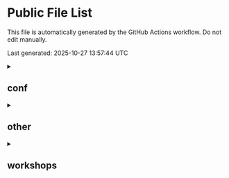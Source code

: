 # Public File List

This file is automatically generated by the GitHub Actions workflow. Do not edit manually.

Last generated: 2025-10-27 13:57:44 UTC

<details>
  <summary><h2>conf</h2></summary>
&nbsp;&nbsp;<details>
&nbsp;&nbsp;<summary><strong>Files in conf</strong></summary>

| Title | Public URL | Last Updated |
|---|---|---|
| conf25 TEMPLATE LAB GUIDE [Workshop Name] Lab Guide [Date] | [Link](https://splunk.github.io/splunk-show-public/public/conf/conf25-template-lab-guide-workshop-name-lab-guide-date.html) | 2025-10-27 13:57:44 UTC |

&nbsp;&nbsp;</details>
</details>
<details>
  <summary><h2>other</h2></summary>
&nbsp;&nbsp;<details>
&nbsp;&nbsp;<summary><strong>Splunk Show User Guide for Partners</strong></summary>

| Title | Public URL | Last Updated |
|---|---|---|
| Splunk Show User Guide for Partners | [Link](https://splunk.github.io/splunk-show-public/public/other/Splunk%20Show%20User%20Guide%20for%20Partners/splunk-show-user-guide-for-partners.html) | 2025-10-27 13:57:44 UTC |

&nbsp;&nbsp;</details>
</details>
<details>
  <summary><h2>workshops</h2></summary>
&nbsp;&nbsp;<details>
&nbsp;&nbsp;<summary><strong>AITK and DSDL Operationalization and Use Case</strong></summary>

| Title | Public URL | Last Updated |
|---|---|---|
| AITK and DSDL Operationalization and Use Case Workshop Attendee | [Link](https://splunk.github.io/splunk-show-public/public/workshops/AITK%20and%20DSDL%20Operationalization%20and%20Use%20Case/aitk-and-dsdl-operationalization-and-use-case-workshop-attendee.html) | 2025-10-27 13:57:44 UTC |
| AITK and DSDL Operationalization and Use Case Workshop Lab Guide | [Link](https://splunk.github.io/splunk-show-public/public/workshops/AITK%20and%20DSDL%20Operationalization%20and%20Use%20Case/aitk-and-dsdl-operationalization-and-use-case-workshop-lab-guide.html) | 2025-10-27 13:57:44 UTC |

&nbsp;&nbsp;</details>
&nbsp;&nbsp;<details>
&nbsp;&nbsp;<summary><strong>Advanced Machine Learning - Extend Operational Insights</strong></summary>

| Title | Public URL | Last Updated |
|---|---|---|
| Advanced Machine Learning - Extend Operational Insights - Attendee | [Link](https://splunk.github.io/splunk-show-public/public/workshops/Advanced%20Machine%20Learning%20-%20Extend%20Operational%20Insights/advanced-machine-learning-extend-operational-insights-attendee.html) | 2025-10-27 13:57:44 UTC |
| Advanced Machine Learning - Extend Operational Insights Lab Guide | [Link](https://splunk.github.io/splunk-show-public/public/workshops/Advanced%20Machine%20Learning%20-%20Extend%20Operational%20Insights/advanced-machine-learning-extend-operational-insights-lab-guide.html) | 2025-10-27 13:57:44 UTC |

&nbsp;&nbsp;</details>
&nbsp;&nbsp;<details>
&nbsp;&nbsp;<summary><strong>Business Context Matters- Driving Business Outcomes with AppDynamics Business IQ</strong></summary>

| Title | Public URL | Last Updated |
|---|---|---|
| Business Context Matters Driving Business Outcomes with AppDynamics Business IQ Attendee | [Link](https://splunk.github.io/splunk-show-public/public/workshops/Business%20Context%20Matters-%20Driving%20Business%20Outcomes%20with%20AppDynamics%20Business%20IQ/business-context-matters-driving-business-outcomes-with-appdynamics-business-iq-attendee.html) | 2025-10-27 13:57:44 UTC |
| Business Context Matters Driving Business Outcomes with AppDynamics Business IQ Lab Guide | [Link](https://splunk.github.io/splunk-show-public/public/workshops/Business%20Context%20Matters-%20Driving%20Business%20Outcomes%20with%20AppDynamics%20Business%20IQ/business-context-matters-driving-business-outcomes-with-appdynamics-business-iq-lab-guide.html) | 2025-10-27 13:57:44 UTC |

&nbsp;&nbsp;</details>
&nbsp;&nbsp;<details>
&nbsp;&nbsp;<summary><strong>Customer Onboarding Enablement Journey Workshop- Threat Hunting APTs</strong></summary>

| Title | Public URL | Last Updated |
|---|---|---|
| Threat Hunting APTs Attendee | [Link](https://splunk.github.io/splunk-show-public/public/workshops/Customer%20Onboarding%20Enablement%20Journey%20Workshop-%20Threat%20Hunting%20APTs/threat-hunting-apts-attendee.html) | 2025-10-27 13:57:44 UTC |
| Threat Hunting APTs Lab Guide | [Link](https://splunk.github.io/splunk-show-public/public/workshops/Customer%20Onboarding%20Enablement%20Journey%20Workshop-%20Threat%20Hunting%20APTs/threat-hunting-apts-lab-guide.html) | 2025-10-27 13:57:44 UTC |

&nbsp;&nbsp;</details>
&nbsp;&nbsp;<details>
&nbsp;&nbsp;<summary><strong>Files in workshops</strong></summary>

| Title | Public URL | Last Updated |
|---|---|---|
| Splunk.com Registration Best Practices | [Link](https://splunk.github.io/splunk-show-public/public/workshops/splunkcom-registration-best-practices.html) | 2025-10-27 13:57:44 UTC |

&nbsp;&nbsp;</details>
&nbsp;&nbsp;<details>
&nbsp;&nbsp;<summary><strong>IT Service Intelligence (ITSI) - Business Service Insights (BSI) - Hands-On</strong></summary>

| Title | Public URL | Last Updated |
|---|---|---|
| (Partners) BSI Hands On Workshop Setup Guide | [Link](https://splunk.github.io/splunk-show-public/public/workshops/IT%20Service%20Intelligence%20%28ITSI%29%20-%20Business%20Service%20Insights%20%28BSI%29%20-%20Hands-On/partners-bsi-hands-on-workshop-setup-guide.html) | 2025-10-27 13:57:44 UTC |
| IT Workshops Credential Template | [Link](https://splunk.github.io/splunk-show-public/public/workshops/IT%20Service%20Intelligence%20%28ITSI%29%20-%20Business%20Service%20Insights%20%28BSI%29%20-%20Hands-On/it-workshops-credential-template.html) | 2025-10-27 13:57:44 UTC |

&nbsp;&nbsp;</details>
&nbsp;&nbsp;<details>
&nbsp;&nbsp;<summary><strong>ITSI Service Tree Automation (Workshop)</strong></summary>

| Title | Public URL | Last Updated |
|---|---|---|
| ITSI Service Tree Automation Attendee | [Link](https://splunk.github.io/splunk-show-public/public/workshops/ITSI%20Service%20Tree%20Automation%20%28Workshop%29/itsi-service-tree-automation-attendee.html) | 2025-10-27 13:57:44 UTC |
| ITSI Service Tree Automation Flyer | [Link](https://splunk.github.io/splunk-show-public/public/workshops/ITSI%20Service%20Tree%20Automation%20%28Workshop%29/itsi-service-tree-automation-flyer.html) | 2025-10-27 13:57:44 UTC |

&nbsp;&nbsp;</details>
&nbsp;&nbsp;<details>
&nbsp;&nbsp;<summary><strong>ITSI for SLED Workshop</strong></summary>

| Title | Public URL | Last Updated |
|---|---|---|
| ITSI for SLED Workshop Attendee | [Link](https://splunk.github.io/splunk-show-public/public/workshops/ITSI%20for%20SLED%20Workshop/itsi-for-sled-workshop-attendee.html) | 2025-10-27 13:57:44 UTC |
| ITSI for SLED Workshop Flyer | [Link](https://splunk.github.io/splunk-show-public/public/workshops/ITSI%20for%20SLED%20Workshop/itsi-for-sled-workshop-flyer.html) | 2025-10-27 13:57:44 UTC |

&nbsp;&nbsp;</details>
&nbsp;&nbsp;<details>
&nbsp;&nbsp;<summary><strong>InfoSec App Hands-On</strong></summary>

| Title | Public URL | Last Updated |
|---|---|---|
| InfoSec App Hands On Attendee | [Link](https://splunk.github.io/splunk-show-public/public/workshops/InfoSec%20App%20Hands-On/infosec-app-hands-on-attendee.html) | 2025-10-27 13:57:44 UTC |
| InfoSec App Hands On Lab Guide | [Link](https://splunk.github.io/splunk-show-public/public/workshops/InfoSec%20App%20Hands-On/infosec-app-hands-on-lab-guide.html) | 2025-10-27 13:57:44 UTC |

&nbsp;&nbsp;</details>
&nbsp;&nbsp;<details>
&nbsp;&nbsp;<summary><strong>Machine Learning and Data Science Hands-On</strong></summary>

| Title | Public URL | Last Updated |
|---|---|---|
| Machine Learning and Data Science Hands On Attendee | [Link](https://splunk.github.io/splunk-show-public/public/workshops/Machine%20Learning%20and%20Data%20Science%20Hands-On/machine-learning-and-data-science-hands-on-attendee.html) | 2025-10-27 13:57:44 UTC |
| Machine Learning and Data Science Hands On Lab Guide | [Link](https://splunk.github.io/splunk-show-public/public/workshops/Machine%20Learning%20and%20Data%20Science%20Hands-On/machine-learning-and-data-science-hands-on-lab-guide.html) | 2025-10-27 13:57:44 UTC |

&nbsp;&nbsp;</details>
&nbsp;&nbsp;<details>
&nbsp;&nbsp;<summary><strong>Metrics Onboarding Workshop for IT Ops</strong></summary>

| Title | Public URL | Last Updated |
|---|---|---|
| Metrics Onboarding Workshop for IT Ops Attendee | [Link](https://splunk.github.io/splunk-show-public/public/workshops/Metrics%20Onboarding%20Workshop%20for%20IT%20Ops/metrics-onboarding-workshop-for-it-ops-attendee.html) | 2025-10-27 13:57:44 UTC |
| Metrics Onboarding Workshop for IT Ops Lab Sheet | [Link](https://splunk.github.io/splunk-show-public/public/workshops/Metrics%20Onboarding%20Workshop%20for%20IT%20Ops/metrics-onboarding-workshop-for-it-ops-lab-sheet.html) | 2025-10-27 13:57:44 UTC |

&nbsp;&nbsp;</details>
&nbsp;&nbsp;<details>
&nbsp;&nbsp;<summary><strong>PEAK Threat Hunting</strong></summary>

| Title | Public URL | Last Updated |
|---|---|---|
| PEAK Threat Hunting Workshop Exercise Guide | [Link](https://splunk.github.io/splunk-show-public/public/workshops/PEAK%20Threat%20Hunting/peak-threat-hunting-workshop-exercise-guide.html) | 2025-10-27 13:57:44 UTC |
| PEAK Threat Hunting Workshop Flyer | [Link](https://splunk.github.io/splunk-show-public/public/workshops/PEAK%20Threat%20Hunting/peak-threat-hunting-workshop-flyer.html) | 2025-10-27 13:57:44 UTC |

&nbsp;&nbsp;</details>
&nbsp;&nbsp;<details>
&nbsp;&nbsp;<summary><strong>Predictive Maintenance Walkthrough</strong></summary>

| Title | Public URL | Last Updated |
|---|---|---|
| Predictive Maintenance Walkthrough Attendee | [Link](https://splunk.github.io/splunk-show-public/public/workshops/Predictive%20Maintenance%20Walkthrough/predictive-maintenance-walkthrough-attendee.html) | 2025-10-27 13:57:44 UTC |

&nbsp;&nbsp;</details>
&nbsp;&nbsp;<details>
&nbsp;&nbsp;<summary><strong>Splunk 101 201 301 Hands-On</strong></summary>

| Title | Public URL | Last Updated |
|---|---|---|
| Splunk 101 201 Hands On Attendee | [Link](https://splunk.github.io/splunk-show-public/public/workshops/Splunk%20101%20201%20301%20Hands-On/splunk-101-201-hands-on-attendee.html) | 2025-10-27 13:57:44 UTC |

&nbsp;&nbsp;</details>
&nbsp;&nbsp;<details>
&nbsp;&nbsp;<summary><strong>Splunk 101 201 301 Hands-On/GSS Materials</strong></summary>

| Title | Public URL | Last Updated |
|---|---|---|
| Splunk 101 Hands On Attendee | [Link](https://splunk.github.io/splunk-show-public/public/workshops/Splunk%20101%20201%20301%20Hands-On/GSS%20Materials/splunk-101-hands-on-attendee.html) | 2025-10-27 13:57:44 UTC |
| Splunk 101 Hands On Lab Guide | [Link](https://splunk.github.io/splunk-show-public/public/workshops/Splunk%20101%20201%20301%20Hands-On/GSS%20Materials/splunk-101-hands-on-lab-guide.html) | 2025-10-27 13:57:44 UTC |
| Splunk 201 Hands On Attendee | [Link](https://splunk.github.io/splunk-show-public/public/workshops/Splunk%20101%20201%20301%20Hands-On/GSS%20Materials/splunk-201-hands-on-attendee.html) | 2025-10-27 13:57:44 UTC |
| Splunk 201 Hands On Lab Guide | [Link](https://splunk.github.io/splunk-show-public/public/workshops/Splunk%20101%20201%20301%20Hands-On/GSS%20Materials/splunk-201-hands-on-lab-guide.html) | 2025-10-27 13:57:44 UTC |

&nbsp;&nbsp;</details>
&nbsp;&nbsp;<details>
&nbsp;&nbsp;<summary><strong>Splunk Attack Analyzer and Splunk SOAR Hands-On Workshop</strong></summary>

| Title | Public URL | Last Updated |
|---|---|---|
| SAA Workshop Data Sheet | [Link](https://splunk.github.io/splunk-show-public/public/workshops/Splunk%20Attack%20Analyzer%20and%20Splunk%20SOAR%20Hands-On%20Workshop/saa-workshop-data-sheet.html) | 2025-10-27 13:57:44 UTC |
| Splunk Attack Analyzer and Splunk SOAR Workshop Lab Guide | [Link](https://splunk.github.io/splunk-show-public/public/workshops/Splunk%20Attack%20Analyzer%20and%20Splunk%20SOAR%20Hands-On%20Workshop/splunk-attack-analyzer-and-splunk-soar-workshop-lab-guide.html) | 2025-10-27 13:57:44 UTC |
| Splunk Attack Analyzer Only Workshop Lab Guide | [Link](https://splunk.github.io/splunk-show-public/public/workshops/Splunk%20Attack%20Analyzer%20and%20Splunk%20SOAR%20Hands-On%20Workshop/splunk-attack-analyzer-only-workshop-lab-guide.html) | 2025-10-27 13:57:44 UTC |

&nbsp;&nbsp;</details>
&nbsp;&nbsp;<details>
&nbsp;&nbsp;<summary><strong>Splunk Data Management Workshop</strong></summary>

| Title | Public URL | Last Updated |
|---|---|---|
| cisco logs small | [Link](https://splunk.github.io/splunk-show-public/public/workshops/Splunk%20Data%20Management%20Workshop/cisco-logs-small.html) | 2025-10-27 13:57:44 UTC |
| Splunk Federated Data Management Workshop Attendee | [Link](https://splunk.github.io/splunk-show-public/public/workshops/Splunk%20Data%20Management%20Workshop/splunk-federated-data-management-workshop-attendee.html) | 2025-10-27 13:57:44 UTC |
| Splunk Federated Data Management Workshop Lab Guide | [Link](https://splunk.github.io/splunk-show-public/public/workshops/Splunk%20Data%20Management%20Workshop/splunk-federated-data-management-workshop-lab-guide.html) | 2025-10-27 13:57:44 UTC |

&nbsp;&nbsp;</details>
&nbsp;&nbsp;<details>
&nbsp;&nbsp;<summary><strong>Splunk for Telco Analysts Hands-On</strong></summary>

| Title | Public URL | Last Updated |
|---|---|---|
| Splunk for Telco Analysts Hands on Attendee | [Link](https://splunk.github.io/splunk-show-public/public/workshops/Splunk%20for%20Telco%20Analysts%20Hands-On/splunk-for-telco-analysts-hands-on-attendee.html) | 2025-10-27 13:57:44 UTC |

&nbsp;&nbsp;</details>
&nbsp;&nbsp;<details>
&nbsp;&nbsp;<summary><strong>Splunk4Admins - Admin Config Service</strong></summary>

| Title | Public URL | Last Updated |
|---|---|---|
| Splunk4Admins Admin Config Service Lab Guide | [Link](https://splunk.github.io/splunk-show-public/public/workshops/Splunk4Admins%20-%20Admin%20Config%20Service/splunk4admins-admin-config-service-lab-guide.html) | 2025-10-27 13:57:44 UTC |

&nbsp;&nbsp;</details>
&nbsp;&nbsp;<details>
&nbsp;&nbsp;<summary><strong>Splunk4Admins - Advanced Data Routing with Forwarders and Ingest Actions</strong></summary>

| Title | Public URL | Last Updated |
|---|---|---|
| Splunk4Admins Advanced Data Routing with Forwarders and Ingest Actions Attendee | [Link](https://splunk.github.io/splunk-show-public/public/workshops/Splunk4Admins%20-%20Advanced%20Data%20Routing%20with%20Forwarders%20and%20Ingest%20Actions/splunk4admins-advanced-data-routing-with-forwarders-and-ingest-actions-attendee.html) | 2025-10-27 13:57:44 UTC |
| Splunk4Admins Advanced Data Routing with Forwarders and Ingest Actions Lab Guide | [Link](https://splunk.github.io/splunk-show-public/public/workshops/Splunk4Admins%20-%20Advanced%20Data%20Routing%20with%20Forwarders%20and%20Ingest%20Actions/splunk4admins-advanced-data-routing-with-forwarders-and-ingest-actions-lab-guide.html) | 2025-10-27 13:57:44 UTC |

&nbsp;&nbsp;</details>
&nbsp;&nbsp;<details>
&nbsp;&nbsp;<summary><strong>Splunk4Admins - Apps</strong></summary>

| Title | Public URL | Last Updated |
|---|---|---|
| fin user viz broken.tar | [Link](https://splunk.github.io/splunk-show-public/public/workshops/Splunk4Admins%20-%20Apps/fin-user-viz-brokentar.html) | 2025-10-27 13:57:44 UTC |
| fin user viz.tar | [Link](https://splunk.github.io/splunk-show-public/public/workshops/Splunk4Admins%20-%20Apps/fin-user-viztar.html) | 2025-10-27 13:57:44 UTC |
| Splunk4Admins Apps Attendee | [Link](https://splunk.github.io/splunk-show-public/public/workshops/Splunk4Admins%20-%20Apps/splunk4admins-apps-attendee.html) | 2025-10-27 13:57:44 UTC |
| Splunk4Admins Apps Lab Guide | [Link](https://splunk.github.io/splunk-show-public/public/workshops/Splunk4Admins%20-%20Apps/splunk4admins-apps-lab-guide.html) | 2025-10-27 13:57:44 UTC |

&nbsp;&nbsp;</details>
&nbsp;&nbsp;<details>
&nbsp;&nbsp;<summary><strong>Splunk4Admins - Cloud Monitoring Console</strong></summary>

| Title | Public URL | Last Updated |
|---|---|---|
| Splunk4Admins Cloud Monitoring Console Attendee | [Link](https://splunk.github.io/splunk-show-public/public/workshops/Splunk4Admins%20-%20Cloud%20Monitoring%20Console/splunk4admins-cloud-monitoring-console-attendee.html) | 2025-10-27 13:57:44 UTC |
| Splunk4Admins Cloud Monitoring Console Lab Guide | [Link](https://splunk.github.io/splunk-show-public/public/workshops/Splunk4Admins%20-%20Cloud%20Monitoring%20Console/splunk4admins-cloud-monitoring-console-lab-guide.html) | 2025-10-27 13:57:44 UTC |

&nbsp;&nbsp;</details>
&nbsp;&nbsp;<details>
&nbsp;&nbsp;<summary><strong>Splunk4Admins - Clustering</strong></summary>

| Title | Public URL | Last Updated |
|---|---|---|
| Splunk4Admins Clustering Attendee | [Link](https://splunk.github.io/splunk-show-public/public/workshops/Splunk4Admins%20-%20Clustering/splunk4admins-clustering-attendee.html) | 2025-10-27 13:57:44 UTC |
| Splunk4Admins Clustering Lab Guide | [Link](https://splunk.github.io/splunk-show-public/public/workshops/Splunk4Admins%20-%20Clustering/splunk4admins-clustering-lab-guide.html) | 2025-10-27 13:57:44 UTC |

&nbsp;&nbsp;</details>
&nbsp;&nbsp;<details>
&nbsp;&nbsp;<summary><strong>Splunk4Admins - Encryption of Data in Transit (DIT)</strong></summary>

| Title | Public URL | Last Updated |
|---|---|---|
| Splunk4Admins Encryption of Data in Transit (DIT) Attendee | [Link](https://splunk.github.io/splunk-show-public/public/workshops/Splunk4Admins%20-%20Encryption%20of%20Data%20in%20Transit%20%28DIT%29/splunk4admins-encryption-of-data-in-transit-dit-attendee.html) | 2025-10-27 13:57:44 UTC |
| Splunk4Admins Encryption of Data in Transit (DIT) Cheat Sheet | [Link](https://splunk.github.io/splunk-show-public/public/workshops/Splunk4Admins%20-%20Encryption%20of%20Data%20in%20Transit%20%28DIT%29/splunk4admins-encryption-of-data-in-transit-dit-cheat-sheet.html) | 2025-10-27 13:57:44 UTC |
| Splunk4Admins Encryption of Data in Transit (DIT) Lab Guide | [Link](https://splunk.github.io/splunk-show-public/public/workshops/Splunk4Admins%20-%20Encryption%20of%20Data%20in%20Transit%20%28DIT%29/splunk4admins-encryption-of-data-in-transit-dit-lab-guide.html) | 2025-10-27 13:57:44 UTC |

&nbsp;&nbsp;</details>
&nbsp;&nbsp;<details>
&nbsp;&nbsp;<summary><strong>Splunk4Admins - Forwarder Management</strong></summary>

| Title | Public URL | Last Updated |
|---|---|---|
| Splunk4Admins Forwarder Management Attendee | [Link](https://splunk.github.io/splunk-show-public/public/workshops/Splunk4Admins%20-%20Forwarder%20Management/splunk4admins-forwarder-management-attendee.html) | 2025-10-27 13:57:44 UTC |
| Splunk4Admins Forwarder Management Cheat Sheet | [Link](https://splunk.github.io/splunk-show-public/public/workshops/Splunk4Admins%20-%20Forwarder%20Management/splunk4admins-forwarder-management-cheat-sheet.html) | 2025-10-27 13:57:44 UTC |
| Splunk4Admins Forwarder Management Lab Guide | [Link](https://splunk.github.io/splunk-show-public/public/workshops/Splunk4Admins%20-%20Forwarder%20Management/splunk4admins-forwarder-management-lab-guide.html) | 2025-10-27 13:57:44 UTC |

&nbsp;&nbsp;</details>
&nbsp;&nbsp;<details>
&nbsp;&nbsp;<summary><strong>Splunk4Admins - Indexer Performance</strong></summary>

| Title | Public URL | Last Updated |
|---|---|---|
| Splunk4Admins Indexer Performance Attendees | [Link](https://splunk.github.io/splunk-show-public/public/workshops/Splunk4Admins%20-%20Indexer%20Performance/splunk4admins-indexer-performance-attendees.html) | 2025-10-27 13:57:44 UTC |
| Splunk4Admins Indexer Performance Lab Guide | [Link](https://splunk.github.io/splunk-show-public/public/workshops/Splunk4Admins%20-%20Indexer%20Performance/splunk4admins-indexer-performance-lab-guide.html) | 2025-10-27 13:57:44 UTC |

&nbsp;&nbsp;</details>
&nbsp;&nbsp;<details>
&nbsp;&nbsp;<summary><strong>Splunk4Admins - Monitoring Console</strong></summary>

| Title | Public URL | Last Updated |
|---|---|---|
| Splunk4Admins Monitoring Console Attendee | [Link](https://splunk.github.io/splunk-show-public/public/workshops/Splunk4Admins%20-%20Monitoring%20Console/splunk4admins-monitoring-console-attendee.html) | 2025-10-27 13:57:44 UTC |
| Splunk4Admins Monitoring Console Lab Guide | [Link](https://splunk.github.io/splunk-show-public/public/workshops/Splunk4Admins%20-%20Monitoring%20Console/splunk4admins-monitoring-console-lab-guide.html) | 2025-10-27 13:57:44 UTC |

&nbsp;&nbsp;</details>
&nbsp;&nbsp;<details>
&nbsp;&nbsp;<summary><strong>Splunk4Admins - Splunk Cloud Storage</strong></summary>

| Title | Public URL | Last Updated |
|---|---|---|
| Splunk4Admins Splunk Cloud Storage Attendee | [Link](https://splunk.github.io/splunk-show-public/public/workshops/Splunk4Admins%20-%20Splunk%20Cloud%20Storage/splunk4admins-splunk-cloud-storage-attendee.html) | 2025-10-27 13:57:44 UTC |
| Splunk4Admins Splunk Cloud Storage Lab Guide | [Link](https://splunk.github.io/splunk-show-public/public/workshops/Splunk4Admins%20-%20Splunk%20Cloud%20Storage/splunk4admins-splunk-cloud-storage-lab-guide.html) | 2025-10-27 13:57:44 UTC |

&nbsp;&nbsp;</details>
&nbsp;&nbsp;<details>
&nbsp;&nbsp;<summary><strong>Splunk4Admins - User Management</strong></summary>

| Title | Public URL | Last Updated |
|---|---|---|
| Splunk4Admins User Management Attendee | [Link](https://splunk.github.io/splunk-show-public/public/workshops/Splunk4Admins%20-%20User%20Management/splunk4admins-user-management-attendee.html) | 2025-10-27 13:57:44 UTC |
| Splunk4Admins User Management Cheat Sheet | [Link](https://splunk.github.io/splunk-show-public/public/workshops/Splunk4Admins%20-%20User%20Management/splunk4admins-user-management-cheat-sheet.html) | 2025-10-27 13:57:44 UTC |
| Splunk4Admins User Management Lab Guide | [Link](https://splunk.github.io/splunk-show-public/public/workshops/Splunk4Admins%20-%20User%20Management/splunk4admins-user-management-lab-guide.html) | 2025-10-27 13:57:44 UTC |

&nbsp;&nbsp;</details>
&nbsp;&nbsp;<details>
&nbsp;&nbsp;<summary><strong>Splunk4Champions</strong></summary>

| Title | Public URL | Last Updated |
|---|---|---|
| Splunk4Champions Flyer | [Link](https://splunk.github.io/splunk-show-public/public/workshops/Splunk4Champions/splunk4champions-flyer.html) | 2025-10-27 13:57:44 UTC |

&nbsp;&nbsp;</details>
&nbsp;&nbsp;<details>
&nbsp;&nbsp;<summary><strong>Splunk4Industry</strong></summary>

| Title | Public URL | Last Updated |
|---|---|---|
| Splunk4Industry (FSI) Attendee | [Link](https://splunk.github.io/splunk-show-public/public/workshops/Splunk4Industry/splunk4industry-fsi-attendee.html) | 2025-10-27 13:57:44 UTC |
| Splunk4Industry (FSI) In Person Flyer | [Link](https://splunk.github.io/splunk-show-public/public/workshops/Splunk4Industry/splunk4industry-fsi-in-person-flyer.html) | 2025-10-27 13:57:44 UTC |
| Splunk4Industry (FSI) Lab Guide | [Link](https://splunk.github.io/splunk-show-public/public/workshops/Splunk4Industry/splunk4industry-fsi-lab-guide.html) | 2025-10-27 13:57:44 UTC |
| Splunk4Industry (FSI) Virtual Flyer | [Link](https://splunk.github.io/splunk-show-public/public/workshops/Splunk4Industry/splunk4industry-fsi-virtual-flyer.html) | 2025-10-27 13:57:44 UTC |
| Splunk4Industry (Manufacturing) Attendee | [Link](https://splunk.github.io/splunk-show-public/public/workshops/Splunk4Industry/splunk4industry-manufacturing-attendee.html) | 2025-10-27 13:57:44 UTC |
| Splunk4Industry (Manufacturing) In Person Flyer | [Link](https://splunk.github.io/splunk-show-public/public/workshops/Splunk4Industry/splunk4industry-manufacturing-in-person-flyer.html) | 2025-10-27 13:57:44 UTC |
| Splunk4Industry (Manufacturing) Lab Guide | [Link](https://splunk.github.io/splunk-show-public/public/workshops/Splunk4Industry/splunk4industry-manufacturing-lab-guide.html) | 2025-10-27 13:57:44 UTC |
| Splunk4Industry (Manufacturing) Virtual Flyer | [Link](https://splunk.github.io/splunk-show-public/public/workshops/Splunk4Industry/splunk4industry-manufacturing-virtual-flyer.html) | 2025-10-27 13:57:44 UTC |

&nbsp;&nbsp;</details>
&nbsp;&nbsp;<details>
&nbsp;&nbsp;<summary><strong>Splunk4Industry/Workshop Assets - Manufacturing</strong></summary>

| Title | Public URL | Last Updated |
|---|---|---|
| AR Headset | [Link](https://splunk.github.io/splunk-show-public/public/workshops/Splunk4Industry/Workshop%20Assets%20-%20Manufacturing/ar-headset.html) | 2025-10-27 13:57:44 UTC |
| Drone | [Link](https://splunk.github.io/splunk-show-public/public/workshops/Splunk4Industry/Workshop%20Assets%20-%20Manufacturing/drone.html) | 2025-10-27 13:57:44 UTC |
| drone icon | [Link](https://splunk.github.io/splunk-show-public/public/workshops/Splunk4Industry/Workshop%20Assets%20-%20Manufacturing/drone-icon.html) | 2025-10-27 13:57:44 UTC |
| GT background 1 | [Link](https://splunk.github.io/splunk-show-public/public/workshops/Splunk4Industry/Workshop%20Assets%20-%20Manufacturing/gt-background-1.html) | 2025-10-27 13:57:44 UTC |
| GT background 2 | [Link](https://splunk.github.io/splunk-show-public/public/workshops/Splunk4Industry/Workshop%20Assets%20-%20Manufacturing/gt-background-2.html) | 2025-10-27 13:57:44 UTC |
| ITSI Manu | [Link](https://splunk.github.io/splunk-show-public/public/workshops/Splunk4Industry/Workshop%20Assets%20-%20Manufacturing/itsi-manu.html) | 2025-10-27 13:57:44 UTC |
| ITSI Manu | [Link](https://splunk.github.io/splunk-show-public/public/workshops/Splunk4Industry/Workshop%20Assets%20-%20Manufacturing/itsi-manu.html) | 2025-10-27 13:57:44 UTC |
| Key IIoT KPIs background | [Link](https://splunk.github.io/splunk-show-public/public/workshops/Splunk4Industry/Workshop%20Assets%20-%20Manufacturing/key-iiot-kpis-background.html) | 2025-10-27 13:57:44 UTC |
| Liquid Washer | [Link](https://splunk.github.io/splunk-show-public/public/workshops/Splunk4Industry/Workshop%20Assets%20-%20Manufacturing/liquid-washer.html) | 2025-10-27 13:57:44 UTC |
| Robot | [Link](https://splunk.github.io/splunk-show-public/public/workshops/Splunk4Industry/Workshop%20Assets%20-%20Manufacturing/robot.html) | 2025-10-27 13:57:44 UTC |

&nbsp;&nbsp;</details>
&nbsp;&nbsp;<details>
&nbsp;&nbsp;<summary><strong>Splunk4Ninjas - Common Information Model</strong></summary>

| Title | Public URL | Last Updated |
|---|---|---|
| Splunk4Ninjas Common Information Model Attendee | [Link](https://splunk.github.io/splunk-show-public/public/workshops/Splunk4Ninjas%20-%20Common%20Information%20Model/splunk4ninjas-common-information-model-attendee.html) | 2025-10-27 13:57:44 UTC |
| Splunk4Ninjas Common Information Model Flyer | [Link](https://splunk.github.io/splunk-show-public/public/workshops/Splunk4Ninjas%20-%20Common%20Information%20Model/splunk4ninjas-common-information-model-flyer.html) | 2025-10-27 13:57:44 UTC |

&nbsp;&nbsp;</details>
&nbsp;&nbsp;<details>
&nbsp;&nbsp;<summary><strong>Splunk4Ninjas - Custom Commands</strong></summary>

| Title | Public URL | Last Updated |
|---|---|---|
| Splunk4Ninjas Custom Commands Attendee | [Link](https://splunk.github.io/splunk-show-public/public/workshops/Splunk4Ninjas%20-%20Custom%20Commands/splunk4ninjas-custom-commands-attendee.html) | 2025-10-27 13:57:44 UTC |
| Splunk4Ninjas Custom Commands Lab Guide | [Link](https://splunk.github.io/splunk-show-public/public/workshops/Splunk4Ninjas%20-%20Custom%20Commands/splunk4ninjas-custom-commands-lab-guide.html) | 2025-10-27 13:57:44 UTC |

&nbsp;&nbsp;</details>
&nbsp;&nbsp;<details>
&nbsp;&nbsp;<summary><strong>Splunk4Ninjas - Dashboard Studio</strong></summary>

| Title | Public URL | Last Updated |
|---|---|---|
| Splunk buttercup hoof gradient | [Link](https://splunk.github.io/splunk-show-public/public/workshops/Splunk4Ninjas%20-%20Dashboard%20Studio/splunk-buttercup-hoof-gradient.html) | 2025-10-27 13:57:44 UTC |
| Splunk4Ninjas Dashboard Studio Attendee | [Link](https://splunk.github.io/splunk-show-public/public/workshops/Splunk4Ninjas%20-%20Dashboard%20Studio/splunk4ninjas-dashboard-studio-attendee.html) | 2025-10-27 13:57:44 UTC |
| Splunk4Ninjas Dashboard Studio Flyer | [Link](https://splunk.github.io/splunk-show-public/public/workshops/Splunk4Ninjas%20-%20Dashboard%20Studio/splunk4ninjas-dashboard-studio-flyer.html) | 2025-10-27 13:57:44 UTC |
| Splunk4Ninjas Dashboard Studio Lab Guide | [Link](https://splunk.github.io/splunk-show-public/public/workshops/Splunk4Ninjas%20-%20Dashboard%20Studio/splunk4ninjas-dashboard-studio-lab-guide.html) | 2025-10-27 13:57:44 UTC |

&nbsp;&nbsp;</details>
&nbsp;&nbsp;<details>
&nbsp;&nbsp;<summary><strong>Splunk4Ninjas - Data Onboarding</strong></summary>

| Title | Public URL | Last Updated |
|---|---|---|
| Splunk4Ninjas Data Onboarding Attendee | [Link](https://splunk.github.io/splunk-show-public/public/workshops/Splunk4Ninjas%20-%20Data%20Onboarding/splunk4ninjas-data-onboarding-attendee.html) | 2025-10-27 13:57:44 UTC |
| Splunk4Ninjas Data Onboarding Flyer | [Link](https://splunk.github.io/splunk-show-public/public/workshops/Splunk4Ninjas%20-%20Data%20Onboarding/splunk4ninjas-data-onboarding-flyer.html) | 2025-10-27 13:57:44 UTC |
| Splunk4Ninjas Data Onboarding Lab Guide | [Link](https://splunk.github.io/splunk-show-public/public/workshops/Splunk4Ninjas%20-%20Data%20Onboarding/splunk4ninjas-data-onboarding-lab-guide.html) | 2025-10-27 13:57:44 UTC |

&nbsp;&nbsp;</details>
&nbsp;&nbsp;<details>
&nbsp;&nbsp;<summary><strong>Splunk4Ninjas - Machine Learning</strong></summary>

| Title | Public URL | Last Updated |
|---|---|---|
| Splunk4Ninjas Machine Learning Attendee | [Link](https://splunk.github.io/splunk-show-public/public/workshops/Splunk4Ninjas%20-%20Machine%20Learning/splunk4ninjas-machine-learning-attendee.html) | 2025-10-27 13:57:44 UTC |
| Splunk4Ninjas Machine Learning Flyer | [Link](https://splunk.github.io/splunk-show-public/public/workshops/Splunk4Ninjas%20-%20Machine%20Learning/splunk4ninjas-machine-learning-flyer.html) | 2025-10-27 13:57:44 UTC |
| Splunk4Ninjas ML Lab Guide | [Link](https://splunk.github.io/splunk-show-public/public/workshops/Splunk4Ninjas%20-%20Machine%20Learning/splunk4ninjas-ml-lab-guide.html) | 2025-10-27 13:57:44 UTC |

&nbsp;&nbsp;</details>
&nbsp;&nbsp;<details>
&nbsp;&nbsp;<summary><strong>Splunk4Ninjas - Machine Learning and AIOps</strong></summary>

| Title | Public URL | Last Updated |
|---|---|---|
| Splunk4Ninjas Machine Learning and AIOps Attendee | [Link](https://splunk.github.io/splunk-show-public/public/workshops/Splunk4Ninjas%20-%20Machine%20Learning%20and%20AIOps/splunk4ninjas-machine-learning-and-aiops-attendee.html) | 2025-10-27 13:57:44 UTC |
| Splunk4Ninjas Machine Learning and AIOps Flyer | [Link](https://splunk.github.io/splunk-show-public/public/workshops/Splunk4Ninjas%20-%20Machine%20Learning%20and%20AIOps/splunk4ninjas-machine-learning-and-aiops-flyer.html) | 2025-10-27 13:57:44 UTC |
| Splunk4Ninjas Machine Learning and AIOps Lab Guide | [Link](https://splunk.github.io/splunk-show-public/public/workshops/Splunk4Ninjas%20-%20Machine%20Learning%20and%20AIOps/splunk4ninjas-machine-learning-and-aiops-lab-guide.html) | 2025-10-27 13:57:44 UTC |

&nbsp;&nbsp;</details>
&nbsp;&nbsp;<details>
&nbsp;&nbsp;<summary><strong>Splunk4Ninjas - Machine Learning for Security</strong></summary>

| Title | Public URL | Last Updated |
|---|---|---|
| Splunk4Ninjas Machine Learning for Security Attendee | [Link](https://splunk.github.io/splunk-show-public/public/workshops/Splunk4Ninjas%20-%20Machine%20Learning%20for%20Security/splunk4ninjas-machine-learning-for-security-attendee.html) | 2025-10-27 13:57:44 UTC |
| Splunk4Ninjas Machine Learning for Security Flyer | [Link](https://splunk.github.io/splunk-show-public/public/workshops/Splunk4Ninjas%20-%20Machine%20Learning%20for%20Security/splunk4ninjas-machine-learning-for-security-flyer.html) | 2025-10-27 13:57:44 UTC |
| Splunk4Ninjas Machine Learning for Security Lab Guide | [Link](https://splunk.github.io/splunk-show-public/public/workshops/Splunk4Ninjas%20-%20Machine%20Learning%20for%20Security/splunk4ninjas-machine-learning-for-security-lab-guide.html) | 2025-10-27 13:57:44 UTC |

&nbsp;&nbsp;</details>
&nbsp;&nbsp;<details>
&nbsp;&nbsp;<summary><strong>Splunk4Ninjas - SPL Best Practices</strong></summary>

| Title | Public URL | Last Updated |
|---|---|---|
| Splunk4Ninjas SPL Best Practices Attendee | [Link](https://splunk.github.io/splunk-show-public/public/workshops/Splunk4Ninjas%20-%20SPL%20Best%20Practices/splunk4ninjas-spl-best-practices-attendee.html) | 2025-10-27 13:57:44 UTC |
| Splunk4Ninjas SPL Best Practices Flyer | [Link](https://splunk.github.io/splunk-show-public/public/workshops/Splunk4Ninjas%20-%20SPL%20Best%20Practices/splunk4ninjas-spl-best-practices-flyer.html) | 2025-10-27 13:57:44 UTC |

&nbsp;&nbsp;</details>
&nbsp;&nbsp;<details>
&nbsp;&nbsp;<summary><strong>Splunk4Ninjas - Splunk Connect for SNMP</strong></summary>

| Title | Public URL | Last Updated |
|---|---|---|
| Splunk4Ninjas Splunk Connect for SNMP Attendee | [Link](https://splunk.github.io/splunk-show-public/public/workshops/Splunk4Ninjas%20-%20Splunk%20Connect%20for%20SNMP/splunk4ninjas-splunk-connect-for-snmp-attendee.html) | 2025-10-27 13:57:44 UTC |

&nbsp;&nbsp;</details>
&nbsp;&nbsp;<details>
&nbsp;&nbsp;<summary><strong>Splunk4Rookies (S4R)</strong></summary>

| Title | Public URL | Last Updated |
|---|---|---|
| Buttercup Background | [Link](https://splunk.github.io/splunk-show-public/public/workshops/Splunk4Rookies%20%28S4R%29/buttercup-background.html) | 2025-10-27 13:57:44 UTC |
| Splunk4Rookies Attendee | [Link](https://splunk.github.io/splunk-show-public/public/workshops/Splunk4Rookies%20%28S4R%29/splunk4rookies-attendee.html) | 2025-10-27 13:57:44 UTC |
| Splunk4Rookies Flyer | [Link](https://splunk.github.io/splunk-show-public/public/workshops/Splunk4Rookies%20%28S4R%29/splunk4rookies-flyer.html) | 2025-10-27 13:57:44 UTC |
| Splunk4Rookies Lab Guide | [Link](https://splunk.github.io/splunk-show-public/public/workshops/Splunk4Rookies%20%28S4R%29/splunk4rookies-lab-guide.html) | 2025-10-27 13:57:44 UTC |

&nbsp;&nbsp;</details>
&nbsp;&nbsp;<details>
&nbsp;&nbsp;<summary><strong>Splunk4Rookies (S4R)/Español</strong></summary>

| Title | Public URL | Last Updated |
|---|---|---|
| splunk guía referencia rápida | [Link](https://splunk.github.io/splunk-show-public/public/workshops/Splunk4Rookies%20%28S4R%29/Espa%C3%B1ol/splunk-gu%C3%ADa-referencia-r%C3%A1pida.html) | 2025-10-27 13:57:44 UTC |
| Splunk4Rookies Flyer ESP | [Link](https://splunk.github.io/splunk-show-public/public/workshops/Splunk4Rookies%20%28S4R%29/Espa%C3%B1ol/splunk4rookies-flyer-esp.html) | 2025-10-27 13:57:44 UTC |
| Splunk4Rookies Guía de Laboratorio | [Link](https://splunk.github.io/splunk-show-public/public/workshops/Splunk4Rookies%20%28S4R%29/Espa%C3%B1ol/splunk4rookies-gu%C3%ADa-de-laboratorio.html) | 2025-10-27 13:57:44 UTC |

&nbsp;&nbsp;</details>
&nbsp;&nbsp;<details>
&nbsp;&nbsp;<summary><strong>Splunk4Rookies - AWS</strong></summary>

| Title | Public URL | Last Updated |
|---|---|---|
| Splunk4Rookies AWS Attendee | [Link](https://splunk.github.io/splunk-show-public/public/workshops/Splunk4Rookies%20-%20AWS/splunk4rookies-aws-attendee.html) | 2025-10-27 13:57:44 UTC |
| Splunk4Rookies AWS Flyer | [Link](https://splunk.github.io/splunk-show-public/public/workshops/Splunk4Rookies%20-%20AWS/splunk4rookies-aws-flyer.html) | 2025-10-27 13:57:44 UTC |
| Splunk4Rookies AWS Lab Guide | [Link](https://splunk.github.io/splunk-show-public/public/workshops/Splunk4Rookies%20-%20AWS/splunk4rookies-aws-lab-guide.html) | 2025-10-27 13:57:44 UTC |

&nbsp;&nbsp;</details>
&nbsp;&nbsp;<details>
&nbsp;&nbsp;<summary><strong>Splunk4Rookies - Business Insights</strong></summary>

| Title | Public URL | Last Updated |
|---|---|---|
| Splunk4Rookies Business Insights Attendee | [Link](https://splunk.github.io/splunk-show-public/public/workshops/Splunk4Rookies%20-%20Business%20Insights/splunk4rookies-business-insights-attendee.html) | 2025-10-27 13:57:44 UTC |
| Splunk4Rookies Business Insights One Pager | [Link](https://splunk.github.io/splunk-show-public/public/workshops/Splunk4Rookies%20-%20Business%20Insights/splunk4rookies-business-insights-one-pager.html) | 2025-10-27 13:57:44 UTC |

&nbsp;&nbsp;</details>
&nbsp;&nbsp;<details>
&nbsp;&nbsp;<summary><strong>Splunk4Rookies - CSX</strong></summary>

| Title | Public URL | Last Updated |
|---|---|---|
| Splunk4Rookies CSX Attendee | [Link](https://splunk.github.io/splunk-show-public/public/workshops/Splunk4Rookies%20-%20CSX/splunk4rookies-csx-attendee.html) | 2025-10-27 13:57:44 UTC |
| Splunk4Rookies CSX Lab Guide | [Link](https://splunk.github.io/splunk-show-public/public/workshops/Splunk4Rookies%20-%20CSX/splunk4rookies-csx-lab-guide.html) | 2025-10-27 13:57:44 UTC |

&nbsp;&nbsp;</details>
&nbsp;&nbsp;<details>
&nbsp;&nbsp;<summary><strong>Splunk4Rookies - Dashboard Studio (DS4R)</strong></summary>

| Title | Public URL | Last Updated |
|---|---|---|
| ButtercupGames Background | [Link](https://splunk.github.io/splunk-show-public/public/workshops/Splunk4Rookies%20-%20Dashboard%20Studio%20%28DS4R%29/buttercupgames-background.html) | 2025-10-27 13:57:44 UTC |
| ButtercupMascot | [Link](https://splunk.github.io/splunk-show-public/public/workshops/Splunk4Rookies%20-%20Dashboard%20Studio%20%28DS4R%29/buttercupmascot.html) | 2025-10-27 13:57:44 UTC |
| Splunk4Rookies Dashboard Studio Attendee | [Link](https://splunk.github.io/splunk-show-public/public/workshops/Splunk4Rookies%20-%20Dashboard%20Studio%20%28DS4R%29/splunk4rookies-dashboard-studio-attendee.html) | 2025-10-27 13:57:44 UTC |
| Splunk4Rookies Dashboard Studio Flyer | [Link](https://splunk.github.io/splunk-show-public/public/workshops/Splunk4Rookies%20-%20Dashboard%20Studio%20%28DS4R%29/splunk4rookies-dashboard-studio-flyer.html) | 2025-10-27 13:57:44 UTC |
| Splunk4Rookies Dashboard Studio Lab Guide | [Link](https://splunk.github.io/splunk-show-public/public/workshops/Splunk4Rookies%20-%20Dashboard%20Studio%20%28DS4R%29/splunk4rookies-dashboard-studio-lab-guide.html) | 2025-10-27 13:57:44 UTC |

&nbsp;&nbsp;</details>
&nbsp;&nbsp;<details>
&nbsp;&nbsp;<summary><strong>Splunk4Rookies - Machine Learning Event Workshop</strong></summary>

| Title | Public URL | Last Updated |
|---|---|---|
| Splunk4Rookies Machine Learning Event Workshop Attendee | [Link](https://splunk.github.io/splunk-show-public/public/workshops/Splunk4Rookies%20-%20Machine%20Learning%20Event%20Workshop/splunk4rookies-machine-learning-event-workshop-attendee.html) | 2025-10-27 13:57:44 UTC |
| Splunk4Rookies Machine Learning Event Workshop Flyer | [Link](https://splunk.github.io/splunk-show-public/public/workshops/Splunk4Rookies%20-%20Machine%20Learning%20Event%20Workshop/splunk4rookies-machine-learning-event-workshop-flyer.html) | 2025-10-27 13:57:44 UTC |

&nbsp;&nbsp;</details>
&nbsp;&nbsp;<details>
&nbsp;&nbsp;<summary><strong>Splunk4Rookies - Machine Learning for IT Ops</strong></summary>

| Title | Public URL | Last Updated |
|---|---|---|
| Splunk4Rookies Machine Learning for IT Ops Flyer | [Link](https://splunk.github.io/splunk-show-public/public/workshops/Splunk4Rookies%20-%20Machine%20Learning%20for%20IT%20Ops/splunk4rookies-machine-learning-for-it-ops-flyer.html) | 2025-10-27 13:57:44 UTC |
| Splunk4Rookies Machine Learning for ITOps Attendee | [Link](https://splunk.github.io/splunk-show-public/public/workshops/Splunk4Rookies%20-%20Machine%20Learning%20for%20IT%20Ops/splunk4rookies-machine-learning-for-itops-attendee.html) | 2025-10-27 13:57:44 UTC |

&nbsp;&nbsp;</details>
&nbsp;&nbsp;<details>
&nbsp;&nbsp;<summary><strong>Splunk4Rookies - Machine Learning for Security</strong></summary>

| Title | Public URL | Last Updated |
|---|---|---|
| Splunk4Rookies Machine Learning for Security Attendee | [Link](https://splunk.github.io/splunk-show-public/public/workshops/Splunk4Rookies%20-%20Machine%20Learning%20for%20Security/splunk4rookies-machine-learning-for-security-attendee.html) | 2025-10-27 13:57:44 UTC |
| Splunk4Rookies Machine Learning for Security Flyer | [Link](https://splunk.github.io/splunk-show-public/public/workshops/Splunk4Rookies%20-%20Machine%20Learning%20for%20Security/splunk4rookies-machine-learning-for-security-flyer.html) | 2025-10-27 13:57:44 UTC |

&nbsp;&nbsp;</details>
&nbsp;&nbsp;<details>
&nbsp;&nbsp;<summary><strong>Splunk4Rookies - Observability</strong></summary>

| Title | Public URL | Last Updated |
|---|---|---|
| Splunk4Rookies Observability Attendee | [Link](https://splunk.github.io/splunk-show-public/public/workshops/Splunk4Rookies%20-%20Observability/splunk4rookies-observability-attendee.html) | 2025-10-27 13:57:44 UTC |
| Splunk4Rookies Observability Flyer | [Link](https://splunk.github.io/splunk-show-public/public/workshops/Splunk4Rookies%20-%20Observability/splunk4rookies-observability-flyer.html) | 2025-10-27 13:57:44 UTC |

&nbsp;&nbsp;</details>
&nbsp;&nbsp;<details>
&nbsp;&nbsp;<summary><strong>Splunk4Rookies - Security</strong></summary>

| Title | Public URL | Last Updated |
|---|---|---|
| Splunk4Rookies Security Attendee | [Link](https://splunk.github.io/splunk-show-public/public/workshops/Splunk4Rookies%20-%20Security/splunk4rookies-security-attendee.html) | 2025-10-27 13:57:44 UTC |
| Splunk4Rookies Security Flyer | [Link](https://splunk.github.io/splunk-show-public/public/workshops/Splunk4Rookies%20-%20Security/splunk4rookies-security-flyer.html) | 2025-10-27 13:57:44 UTC |

&nbsp;&nbsp;</details>
&nbsp;&nbsp;<details>
&nbsp;&nbsp;<summary><strong>Splunk4Rookies - Splunk Connect for Syslog (SC4S)</strong></summary>

| Title | Public URL | Last Updated |
|---|---|---|
| Splunk4Rookies Splunk Connect for Syslog Attendee | [Link](https://splunk.github.io/splunk-show-public/public/workshops/Splunk4Rookies%20-%20Splunk%20Connect%20for%20Syslog%20%28SC4S%29/splunk4rookies-splunk-connect-for-syslog-attendee.html) | 2025-10-27 13:57:44 UTC |
| Splunk4Rookies Splunk Connect for Syslog Flyer | [Link](https://splunk.github.io/splunk-show-public/public/workshops/Splunk4Rookies%20-%20Splunk%20Connect%20for%20Syslog%20%28SC4S%29/splunk4rookies-splunk-connect-for-syslog-flyer.html) | 2025-10-27 13:57:44 UTC |
| Splunk4Rookies Splunk Connect for Syslog Lab Guide | [Link](https://splunk.github.io/splunk-show-public/public/workshops/Splunk4Rookies%20-%20Splunk%20Connect%20for%20Syslog%20%28SC4S%29/splunk4rookies-splunk-connect-for-syslog-lab-guide.html) | 2025-10-27 13:57:44 UTC |

&nbsp;&nbsp;</details>
</details>
